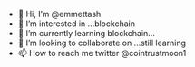 - 👋 Hi, I’m @emmettash
- 👀 I’m interested in ...blockchain
- 🌱 I’m currently learning blockchain...
- 💞️ I’m looking to collaborate on ...still learning
- 📫 How to reach me twitter @cointrustmoon1

<!---
emmettash/emmettash is a ✨ special ✨ repository because its `README.md` (this file) appears on your GitHub profile.
You can click the Preview link to take a look at your changes.
--->
